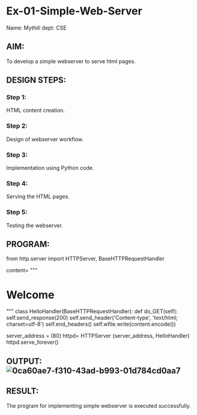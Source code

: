 # Ex-01-Simple-Web-Server
Name: Mythili
dept: CSE

## AIM:
To develop a simple webserver to serve html pages.

## DESIGN STEPS:
### Step 1: 
HTML content creation.

### Step 2:
Design of webserver workflow.

### Step 3:
Implementation using Python code.

### Step 4:
Serving the HTML pages.

### Step 5:
Testing the webserver.

## PROGRAM:

from http.server import HTTPServer, BaseHTTPRequestHandler

content= """
<html>
</head>
<body>
<h1>Welcome</h1>
</body>
</html>
"""
class HelloHandler(BaseHTTPRequestHandler):
     def do_GET(self):
         self.send_response(200)
         self.send_header('Content-type', 'text/html; charset=utf-8')
         self.end_headers()
         self.wfile.write(content.encode())

server_address = (80)
httpd= HTTPServer (server_address, HelloHandler)
httpd.serve_forever()
## OUTPUT:![0ca60ae7-f310-43ad-b993-01d784cd0aa7](https://github.com/Mythili7339267708/ODD2023-WT-Ex-01-Simple-Web-Server/assets/144260246/807f6630-4b67-445f-97b8-e6f0c7d6e52e)





## RESULT:
The program for implementing simple webserver is executed successfully.
